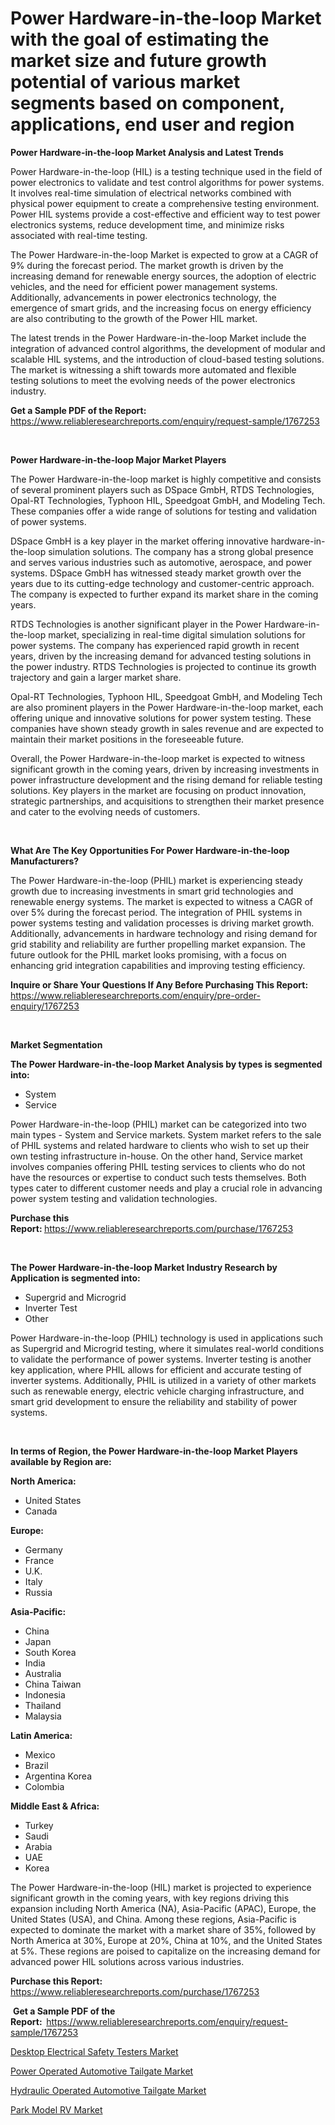 <p><h1>Power Hardware-in-the-loop Market with the goal of estimating the market size and future growth potential of various market segments based on component, applications, end user and region</h1></p><p><strong>Power Hardware-in-the-loop Market Analysis and Latest Trends</strong></p>
<p><p>Power Hardware-in-the-loop (HIL) is a testing technique used in the field of power electronics to validate and test control algorithms for power systems. It involves real-time simulation of electrical networks combined with physical power equipment to create a comprehensive testing environment. Power HIL systems provide a cost-effective and efficient way to test power electronics systems, reduce development time, and minimize risks associated with real-time testing.</p><p>The Power Hardware-in-the-loop Market is expected to grow at a CAGR of 9% during the forecast period. The market growth is driven by the increasing demand for renewable energy sources, the adoption of electric vehicles, and the need for efficient power management systems. Additionally, advancements in power electronics technology, the emergence of smart grids, and the increasing focus on energy efficiency are also contributing to the growth of the Power HIL market.</p><p>The latest trends in the Power Hardware-in-the-loop Market include the integration of advanced control algorithms, the development of modular and scalable HIL systems, and the introduction of cloud-based testing solutions. The market is witnessing a shift towards more automated and flexible testing solutions to meet the evolving needs of the power electronics industry.</p></p>
<p><strong>Get a Sample PDF of the Report:&nbsp;</strong> <a href="https://www.reliableresearchreports.com/enquiry/request-sample/1767253">https://www.reliableresearchreports.com/enquiry/request-sample/1767253</a></p>
<p>&nbsp;</p>
<p><strong>Power Hardware-in-the-loop Major Market Players</strong></p>
<p><p>The Power Hardware-in-the-loop market is highly competitive and consists of several prominent players such as DSpace GmbH, RTDS Technologies, Opal-RT Technologies, Typhoon HIL, Speedgoat GmbH, and Modeling Tech. These companies offer a wide range of solutions for testing and validation of power systems.</p><p>DSpace GmbH is a key player in the market offering innovative hardware-in-the-loop simulation solutions. The company has a strong global presence and serves various industries such as automotive, aerospace, and power systems. DSpace GmbH has witnessed steady market growth over the years due to its cutting-edge technology and customer-centric approach. The company is expected to further expand its market share in the coming years.</p><p>RTDS Technologies is another significant player in the Power Hardware-in-the-loop market, specializing in real-time digital simulation solutions for power systems. The company has experienced rapid growth in recent years, driven by the increasing demand for advanced testing solutions in the power industry. RTDS Technologies is projected to continue its growth trajectory and gain a larger market share.</p><p>Opal-RT Technologies, Typhoon HIL, Speedgoat GmbH, and Modeling Tech are also prominent players in the Power Hardware-in-the-loop market, each offering unique and innovative solutions for power system testing. These companies have shown steady growth in sales revenue and are expected to maintain their market positions in the foreseeable future.</p><p>Overall, the Power Hardware-in-the-loop market is expected to witness significant growth in the coming years, driven by increasing investments in power infrastructure development and the rising demand for reliable testing solutions. Key players in the market are focusing on product innovation, strategic partnerships, and acquisitions to strengthen their market presence and cater to the evolving needs of customers.</p></p>
<p>&nbsp;</p>
<p><strong>What Are The Key Opportunities For Power Hardware-in-the-loop Manufacturers?</strong></p>
<p><p>The Power Hardware-in-the-loop (PHIL) market is experiencing steady growth due to increasing investments in smart grid technologies and renewable energy systems. The market is expected to witness a CAGR of over 5% during the forecast period. The integration of PHIL systems in power systems testing and validation processes is driving market growth. Additionally, advancements in hardware technology and rising demand for grid stability and reliability are further propelling market expansion. The future outlook for the PHIL market looks promising, with a focus on enhancing grid integration capabilities and improving testing efficiency.</p></p>
<p><strong>Inquire or Share Your Questions If Any Before Purchasing This Report:</strong> <a href="https://www.reliableresearchreports.com/enquiry/pre-order-enquiry/1767253">https://www.reliableresearchreports.com/enquiry/pre-order-enquiry/1767253</a></p>
<p>&nbsp;</p>
<p><strong>Market Segmentation</strong></p>
<p><strong>The Power Hardware-in-the-loop Market Analysis by types is segmented into:</strong></p>
<p><ul><li>System</li><li>Service</li></ul></p>
<p><p>Power Hardware-in-the-loop (PHIL) market can be categorized into two main types - System and Service markets. System market refers to the sale of PHIL systems and related hardware to clients who wish to set up their own testing infrastructure in-house. On the other hand, Service market involves companies offering PHIL testing services to clients who do not have the resources or expertise to conduct such tests themselves. Both types cater to different customer needs and play a crucial role in advancing power system testing and validation technologies.</p></p>
<p><strong>Purchase this Report:&nbsp;</strong><a href="https://www.reliableresearchreports.com/purchase/1767253">https://www.reliableresearchreports.com/purchase/1767253</a></p>
<p>&nbsp;</p>
<p><strong>The Power Hardware-in-the-loop Market Industry Research by Application is segmented into:</strong></p>
<p><ul><li>Supergrid and Microgrid</li><li>Inverter Test</li><li>Other</li></ul></p>
<p><p>Power Hardware-in-the-loop (PHIL) technology is used in applications such as Supergrid and Microgrid testing, where it simulates real-world conditions to validate the performance of power systems. Inverter testing is another key application, where PHIL allows for efficient and accurate testing of inverter systems. Additionally, PHIL is utilized in a variety of other markets such as renewable energy, electric vehicle charging infrastructure, and smart grid development to ensure the reliability and stability of power systems.</p></p>
<p>&nbsp;</p>
<p><strong>In terms of Region, the Power Hardware-in-the-loop Market Players available by Region are:</strong></p>
<p>
    <p> <strong> North America: </strong>
        <ul>
            <li>United States</li>
            <li>Canada</li>
        </ul>
        </p> 
    <p> <strong> Europe: </strong>
        <ul>
            <li>Germany</li>
            <li>France</li>
            <li>U.K.</li>
            <li>Italy</li>
            <li>Russia</li>
        </ul>
        </p> 
    <p> <strong> Asia-Pacific: </strong>
        <ul>
            <li>China</li>
            <li>Japan</li>
            <li>South Korea</li>
            <li>India</li>
            <li>Australia</li>
            <li>China Taiwan</li>
            <li>Indonesia</li>
            <li>Thailand</li>
            <li>Malaysia</li>
        </ul>
        </p> 
    <p> <strong> Latin America: </strong>
        <ul>
            <li>Mexico</li>
            <li>Brazil</li>
            <li>Argentina Korea</li>
            <li>Colombia</li>
        </ul>
        </p> 
    <p> <strong> Middle East & Africa: </strong>
        <ul>
            <li>Turkey</li>
            <li>Saudi</li>
            <li>Arabia</li>
            <li>UAE</li>
            <li>Korea</li>
        </ul>
    </p>
    </p>
<p><p>The Power Hardware-in-the-loop (HIL) market is projected to experience significant growth in the coming years, with key regions driving this expansion including North America (NA), Asia-Pacific (APAC), Europe, the United States (USA), and China. Among these regions, Asia-Pacific is expected to dominate the market with a market share of 35%, followed by North America at 30%, Europe at 20%, China at 10%, and the United States at 5%. These regions are poised to capitalize on the increasing demand for advanced power HIL solutions across various industries.</p></p>
<p><strong>Purchase this Report: </strong><a href="https://www.reliableresearchreports.com/purchase/1767253">https://www.reliableresearchreports.com/purchase/1767253</a></p>
<p>&nbsp;<strong>Get a Sample PDF of the Report:&nbsp;&nbsp;</strong><a href="https://www.reliableresearchreports.com/enquiry/request-sample/1767253">https://www.reliableresearchreports.com/enquiry/request-sample/1767253</a></p>
<p><strong></strong></p>
<p><p><a href="https://view.publitas.com/reportprime-1/desktop-electrical-safety-testers-market-research-report-provides-thorough-industry-overview-which-offers-an-in-depth-analysis-of-product-trends-and-new-market-divisions/">Desktop Electrical Safety Testers Market</a></p><p><a href="https://view.publitas.com/reportprime-1/power-operated-automotive-tailgate-market-challenges-opportunities-and-growth-drivers-and-major-market-players-forecasted-for-period-from-2023-2030/">Power Operated Automotive Tailgate Market</a></p><p><a href="https://view.publitas.com/reportprime-1/insights-into-hydraulic-operated-automotive-tailgate-market-size-analysing-market-share-trends-and-growth-from-2023-to-2030/">Hydraulic Operated Automotive Tailgate Market</a></p><p><a href="https://natural-crush-b99.notion.site/Park-Model-RV-Market-Furnish-Information-about-Market-Size-Market-Share-Market-Dynamics-and-Proje-105476d4a7e740d1bc856f29c71bbf20">Park Model RV Market</a></p></p>